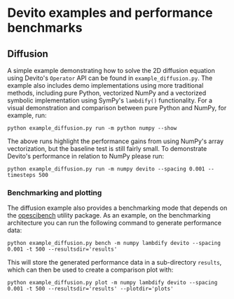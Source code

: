 # Devito examples and performance benchmarks

## Diffusion

A simple example demonstrating how to solve the 2D diffusion equation
using Devito's `Operator` API can be found in
`example_diffusion.py`. The example also includes demo implementations
using more traditional methods, including pure Python, vectorized
NumPy and a vectorized symbolic implementation using SymPy's
`lambdify()` functionality. For a visual demonstration and comparison
between pure Python and NumPy, for example, run:
```
python example_diffusion.py run -m python numpy --show
```
The above runs highlight the performance gains from using NumPy's
array vectorization, but the baseline test is still fairly small. To
demonstrate Devito's performance in relation to NumPy please run:
```
python example_diffusion.py run -m numpy devito --spacing 0.001 --timesteps 500
```

### Benchmarking and plotting

The diffusion example also provides a benchmarking mode that depends
on the [opescibench](https://github.com/opesci/opescibench) utility
package. As an example, on the benchmarking architecture you can run
the following command to generate performance data:
```
python example_diffusion.py bench -m numpy lambdify devito --spacing 0.001 -t 500 --resultsdir='results'
```
This will store the generated performance data in a sub-directory `results`, which can then be used to create a comparison plot with:
```
python example_diffusion.py plot -m numpy lambdify devito --spacing 0.001 -t 500 --resultsdir='results' --plotdir='plots'
```
